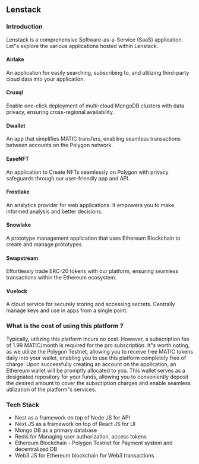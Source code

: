 ## Lenstack

### Introduction

Lenstack is a comprehensive Software-as-a-Service (SaaS) application. Let"s explore the various applications hosted within Lenstack.

#### Airlake
An application for easily searching, subscribing to, and utilizing third-party cloud data into your application.

#### Cruxql
Enable one-click deployment of multi-cloud MongoDB clusters with data privacy, ensuring cross-regional availability.

#### Dwallet
An app that simplifies MATIC transfers, enabling seamless transactions between accounts on the Polygon network.

#### EaseNFT
An application to Create NFTs seamlessly on Polygon with privacy safeguards through our user-friendly app and API.

#### Frostlake
An analytics provider for web applications. It empowers you to make informed analysis and better decisions.

#### Snowlake
A prototype management application that uses Ethereum Blockchain to create and manage prototypes.

#### Swapstream
Effortlessly trade ERC-20 tokens with our platform, ensuring seamless transactions within the Ethereum ecosystem.

#### Vuelock
A cloud service for securely storing and accessing secrets. Centrally manage keys and use in apps from a single point.

### What is the cost of using this platform ?

Typically, utilizing this platform incurs no cost. However, a subscription fee of 1.99 MATIC/month is required for the pro subscription. It"s worth noting, as we utilize the Polygon Testnet, allowing you to receive free MATIC tokens daily into your wallet, enabling you to use this platform completely free of charge.
Upon successfully creating an account on the application, an Ethereum wallet will be promptly allocated to you. This wallet serves as a designated repository for your funds, allowing you to conveniently deposit the desired amount to cover the subscription charges and enable seamless utilization of the platform"s services.

### Tech Stack

* Nest as a framework on top of Node JS for API
* Next JS as a framework on top of React JS for UI
* Mongo DB as a primary database
* Redis for Managing user authorization, access tokens
* Ethereum Blockchain - Polygon Testnet for Payment system and decentralized DB
* Web3 JS for Ethereum blockchain for Web3 transactions